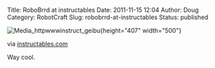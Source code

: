 Title: RoboBrrd at instructables
Date: 2011-11-15 12:04
Author: Doug
Category: RobotCraft
Slug: robobrrd-at-instructables
Status: published

![Media_httpwwwinstruct_geibu](http://getfile2.posterous.com/getfile/files.posterous.com/littleideas/DIaHhDFEkBnHDvkqrryAlmAqfspDxtoCcnkxEGGDiDyHhduryjanmeiEqDiu/media_httpwwwinstruct_GEiBu.jpg.scaled500.jpg){height="407" width="500"}

via [instructables.com](http://www.instructables.com/id/RoboBrrd/)

Way cool.
